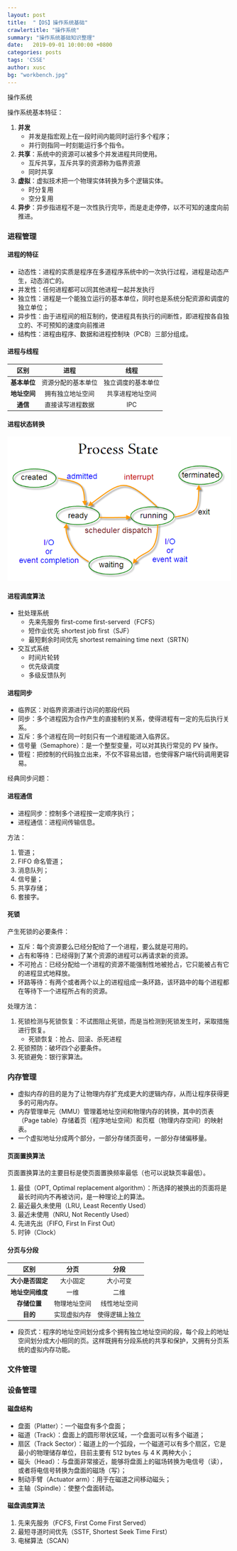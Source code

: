 ```yaml
---
layout: post
title:  "【OS】操作系统基础"
crawlertitle: "操作系统"
summary: "操作系统基础知识整理"
date:   2019-09-01 10:00:00 +0800
categories: posts
tags: 'CSSE'
author: xusc
bg: "workbench.jpg"
---
```


操作系统

操作系统基本特征：
1. **并发**
   - 并发是指宏观上在一段时间内能同时运行多个程序；
   - 并行则指同一时刻能运行多个指令。
2. **共享**：系统中的资源可以被多个并发进程共同使用。
   - 互斥共享，互斥共享的资源称为临界资源
   - 同时共享
3. **虚拟**：虚拟技术把一个物理实体转换为多个逻辑实体。
   - 时分复用
   - 空分复用
4. **异步**：异步指进程不是一次性执行完毕，而是走走停停，以不可知的速度向前推进。

### 进程管理

#### 进程的特征
- 动态性：进程的实质是程序在多道程序系统中的一次执行过程，进程是动态产生，动态消亡的。
- 并发性：任何进程都可以同其他进程一起并发执行
- 独立性：进程是一个能独立运行的基本单位，同时也是系统分配资源和调度的独立单位；
- 异步性：由于进程间的相互制约，使进程具有执行的间断性，即进程按各自独立的、不可预知的速度向前推进
- 结构性：进程由程序、数据和进程控制块（PCB）三部分组成。

#### 进程与线程

区别|进程|线程
:-:|:-:|:-:
**基本单位**|资源分配的基本单位|独立调度的基本单位
**地址空间**|拥有独立地址空间|共享进程地址空间
**通信**|直接读写进程数据|IPC

#### 进程状态转换

![](../assets/images/2020/ProcessState.png)

#### 进程调度算法
- 批处理系统
  - 先来先服务 first-come first-serverd（FCFS）
  - 短作业优先 shortest job first（SJF）
  - 最短剩余时间优先 shortest remaining time next（SRTN）
- 交互式系统
  - 时间片轮转
  - 优先级调度
  - 多级反馈队列

#### 进程同步
- 临界区：对临界资源进行访问的那段代码
- 同步：多个进程因为合作产生的直接制约关系，使得进程有一定的先后执行关系。
- 互斥：多个进程在同一时刻只有一个进程能进入临界区。
- 信号量（Semaphore）：是一个整型变量，可以对其执行常见的 PV 操作。
- 管程：把控制的代码独立出来，不仅不容易出错，也使得客户端代码调用更容易。

经典同步问题：

#### 进程通信
- 进程同步：控制多个进程按一定顺序执行；
- 进程通信：进程间传输信息。

方法：
1. 管道；
2. FIFO 命名管道；
3. 消息队列；
4. 信号量；
5. 共享存储；
6. 套接字。

#### 死锁
产生死锁的必要条件：
- 互斥：每个资源要么已经分配给了一个进程，要么就是可用的。
- 占有和等待：已经得到了某个资源的进程可以再请求新的资源。
- 不可抢占：已经分配给一个进程的资源不能强制性地被抢占，它只能被占有它的进程显式地释放。
- 环路等待：有两个或者两个以上的进程组成一条环路，该环路中的每个进程都在等待下一个进程所占有的资源。

处理方法：
1. 死锁检测与死锁恢复：不试图阻止死锁，而是当检测到死锁发生时，采取措施进行恢复。
   - 死锁恢复：抢占、回滚、杀死进程
2. 死锁预防：破坏四个必要条件。
3. 死锁避免：银行家算法。



### 内存管理
- 虚拟内存的目的是为了让物理内存扩充成更大的逻辑内存，从而让程序获得更多的可用内存。
- 内存管理单元（MMU）管理着地址空间和物理内存的转换，其中的页表（Page table）存储着页（程序地址空间）和页框（物理内存空间）的映射表。
- 一个虚拟地址分成两个部分，一部分存储页面号，一部分存储偏移量。

#### 页面置换算法
页面置换算法的主要目标是使页面置换频率最低（也可以说缺页率最低）。
1. 最佳（OPT, Optimal replacement algorithm）：所选择的被换出的页面将是最长时间内不再被访问，是一种理论上的算法。
2. 最近最久未使用（LRU, Least Recently Used）
3. 最近未使用（NRU, Not Recently Used）
4. 先进先出（FIFO, First In First Out）
5. 时钟（Clock）

#### 分页与分段

区别|分页|分段
:-:|:-:|:-:
**大小是否固定**|大小固定|大小可变
**地址空间维度**|一维|二维
**存储位置**|物理地址空间|线性地址空间
**目的**|实现虚拟内存|使得逻辑上独立

- 段页式：程序的地址空间划分成多个拥有独立地址空间的段，每个段上的地址空间划分成大小相同的页。这样既拥有分段系统的共享和保护，又拥有分页系统的虚拟内存功能。



### 文件管理



### 设备管理

#### 磁盘结构
- 盘面（Platter）：一个磁盘有多个盘面；
- 磁道（Track）：盘面上的圆形带状区域，一个盘面可以有多个磁道；
- 扇区（Track Sector）：磁道上的一个弧段，一个磁道可以有多个扇区，它是最小的物理储存单位，目前主要有 512 bytes 与 4 K 两种大小；
- 磁头（Head）：与盘面非常接近，能够将盘面上的磁场转换为电信号（读），或者将电信号转换为盘面的磁场（写）；
- 制动手臂（Actuator arm）：用于在磁道之间移动磁头；
- 主轴（Spindle）：使整个盘面转动。

#### 磁盘调度算法
1. 先来先服务（FCFS, First Come First Served）
2. 最短寻道时间优先（SSTF, Shortest Seek Time First）
3. 电梯算法（SCAN）